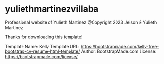# yuliethmartinezvillaba

Professional website of Yulieth Martinez @Copyright 2023 Jeison  & Yulieth Martinez


Thanks for downloading this template!

Template Name: Kelly
Template URL: https://bootstrapmade.com/kelly-free-bootstrap-cv-resume-html-template/
Author: BootstrapMade.com
License: https://bootstrapmade.com/license/
